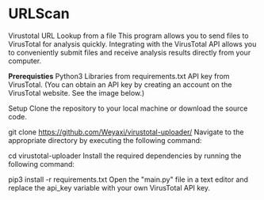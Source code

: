 # URLScan
Virustotal URL Lookup from a file
This program allows you to send files to VirusTotal for analysis quickly. Integrating with the VirusTotal API allows you to conveniently submit files and receive analysis results directly from your computer.

**Prerequisties**
Python3
Libraries from requirements.txt
API key from VirusTotal. (You can obtain an API key by creating an account on the VirusTotal website. See the image below.)

Setup
Clone the repository to your local machine or download the source code.

git clone https://github.com/Weyaxi/virustotal-uploader/
Navigate to the appropriate directory by executing the following command:

cd virustotal-uploader
Install the required dependencies by running the following command:

pip3 install -r requirements.txt
Open the "main.py" file in a text editor and replace the api_key variable with your own VirusTotal API key.
